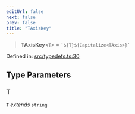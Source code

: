 ```yaml
---
editUrl: false
next: false
prev: false
title: "TAxisKey"
---
```


> **TAxisKey**\<`T`\> = `` `${T}${Capitalize<TAxis>}` ``

Defined in: [src/typedefs.ts:30](https://github.com/fabricjs/fabric.js/blob/e114448a1bce9b68a3e1bba337bc0c83a35c1aa5/src/typedefs.ts#L30)

## Type Parameters

### T

`T` *extends* `string`
